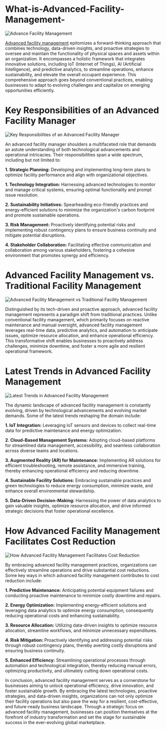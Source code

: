 # What-is-Advanced-Facility-Management-

![Advance Facility Management](https://github.com/sumitinnovator/What-is-Advanced-Facility-Management-/assets/149756051/74a3be5f-71a5-4b08-abc1-bced5cb9a4bd)

[Advanced facility management](https://advancefms.in) epitomizes a forward-thinking approach that combines technology, data-driven insights, and proactive strategies to oversee and maintain the functionality of physical spaces and assets within an organization. It encompasses a holistic framework that integrates innovative solutions, including IoT (Internet of Things), AI (Artificial Intelligence), and predictive analytics, to streamline operations, enhance sustainability, and elevate the overall occupant experience. This comprehensive approach goes beyond conventional practices, enabling businesses to adapt to evolving challenges and capitalize on emerging opportunities efficiently.

# Key Responsibilities of an Advanced Facility Manager 

![Key Responsibilities of an Advanced Facility Manager ](https://github.com/sumitinnovator/What-is-Advanced-Facility-Management-/assets/149756051/2b93787c-83ac-4696-9beb-63ac52368519)

An advanced facility manager shoulders a multifaceted role that demands an astute understanding of both technological advancements and operational intricacies. Their responsibilities span a wide spectrum, including but not limited to: 

**1.	Strategic Planning:** Developing and implementing long-term plans to optimize facility 
performance and align with organizational objectives. 

**1.	Technology Integration:** Harnessing advanced technologies to monitor and manage 
critical systems, ensuring optimal functionality and prompt issue resolution. 

**2.	Sustainability Initiatives:** Spearheading eco-friendly practices and energy-efficient 
solutions to minimize the organization's carbon footprint and promote sustainable 
operations. 

**3.	Risk Management:** Proactively identifying potential risks and implementing robust 
contingency plans to ensure business continuity and mitigate potential disruptions. 

**4.	Stakeholder Collaboration:** Facilitating effective communication and collaboration 
among various stakeholders, fostering a cohesive environment that promotes synergy and 
efficiency.

# Advanced Facility Management vs. Traditional Facility Management

![Advanced Facility Management vs  Traditional Facility Management](https://github.com/sumitinnovator/What-is-Advanced-Facility-Management-/assets/149756051/372a2330-4ba4-49c2-9ecf-b5baf6723f63)

Distinguished by its tech-driven and proactive approach, advanced facility management represents a paradigm shift from traditional practices. Unlike conventional facility management, which primarily focuses on reactive maintenance and manual oversight, advanced facility management leverages real-time data, predictive analytics, and automation to anticipate issues, optimize resource allocation, and enhance operational efficiency. This transformative shift enables businesses to proactively address challenges, minimize downtime, and foster a more agile and resilient operational framework.

# Latest Trends in Advanced Facility Management

![Latest Trends in Advanced Facility Management](https://github.com/sumitinnovator/What-is-Advanced-Facility-Management-/assets/149756051/0a5cd6b3-f558-471c-89b9-6c872c001f81)

The dynamic landscape of advanced facility management is constantly evolving, driven by technological advancements and evolving market demands. Some of the latest trends reshaping the domain include: 

**1.	IoT Integration:** Leveraging IoT sensors and devices to collect real-time data for 
predictive maintenance and energy optimization. 

**2.	Cloud-Based Management Systems:** Adopting cloud-based platforms for streamlined 
data management, accessibility, and seamless collaboration across diverse teams and 
locations. 

**3.	Augmented Reality (AR) for Maintenance:** Implementing AR solutions for efficient 
troubleshooting, remote assistance, and immersive training, thereby enhancing operational 
efficiency and reducing downtime. 

**4.	Sustainable Facility Solutions:** Embracing sustainable practices and green technologies 
to reduce energy consumption, minimize waste, and enhance overall environmental 
stewardship. 

**5.	Data-Driven Decision-Making:** Harnessing the power of data analytics to gain valuable 
insights, optimize resource allocation, and drive informed strategic decisions that foster 
operational excellence.

# How Advanced Facility Management Facilitates Cost Reduction

![How Advanced Facility Management Facilitates Cost Reduction](https://github.com/sumitinnovator/What-is-Advanced-Facility-Management-/assets/149756051/3e0d1974-7ba7-4403-94df-e7ff367d5ae9)

By embracing advanced facility management practices, organizations can effectively streamline operations and drive substantial cost reductions. Some key ways in which advanced facility management contributes to cost reduction include:

**1.	Predictive Maintenance:** Anticipating potential equipment failures and conducting proactive maintenance to minimize costly downtime and repairs. 

**2.	Energy Optimization:** Implementing energy-efficient solutions and leveraging data 
analytics to optimize energy consumption, consequently reducing operational costs and 
enhancing sustainability. 

**3.	Resource Allocation:** Utilizing data-driven insights to optimize resource allocation, 
streamline workflows, and minimize unnecessary expenditures. 

**4.	Risk Mitigation:** Proactively identifying and addressing potential risks through robust 
contingency plans, thereby averting costly disruptions and ensuring business continuity. 

**5.	Enhanced Efficiency:** Streamlining operational processes through automation and 
technological integration, thereby reducing manual errors, optimizing productivity, and 
ultimately cutting down operational costs. 

In conclusion, advanced facility management serves as a cornerstone for businesses aiming 
to unlock operational efficiency, drive innovation, and foster sustainable growth. By 
embracing the latest technologies, proactive strategies, and data-driven insights, 
organizations can not only optimize their facility operations but also pave the way for a 
resilient, cost-effective, and future-ready business landscape. Through a strategic focus on 
advanced facility management, businesses can position themselves at the forefront of 
industry transformation and set the stage for sustainable success in the ever-evolving global 
marketplace.
